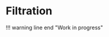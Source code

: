 # Filtration
!!! warning line end "Work in progress"
<!-- 
## Filter
Filtration

by fields

by fulltextsearch

by filter group

by personal filter group

каждый кейс для ВСЕХ типов виджетов поддерживающих фильтрацию
List | PickList | Assoc | Grouping Hierarhy

The system has the ability to filter recording by value in the field. For this, it is necessary to indicate that this field is allowed to filter in FieldMetaBuilder, and also indicate in the DTO the @SearchParameter annotation for the field that is being searched.

### Filter widget:

It is possible to display the necessary filters on a specific widget immediately after loading the view. Currently, such filters cannot be removed from the widget's filter panel.
You can add filters to different fields at the same time. After adding a filter to the widget field, a filter object is created in screen meta.

### Filter types

The system has the ability to filter for entries by value in the field. To do this, you must indicate that this field is allowed to filter in FieldMetaBuilder, and also indicate in the DTO the @SearchParameter annotation for the field that is being searched.


Different types of fields have different filtering operations for field records.

Filter available column types:

| Field | Filter type
|:---|:---|
| **input** | contains
| **text** | contains
| **checkbox** | specified
| **dictionary** | equalsOneOf
| **multivalue** | equalsOneOf
| **number** | equals
| **date** | equals
| **dateTime** | equals
| **dateTimeWithSeconds** | equals
| **pickList** | equals
| **inlinePickList** | equals
| **percent** | equals
| **money** | equals
| **multifield** | equals
| **default (other)** | equals  

Description supported Filter Operations:

| Filter type | Description
|:---|:---|
| **contains** | values containing specified
| **specified** | certain values
| **equalsOneOf** | equal to one of these
| **equals** | equal values

### Multivalue field filter specification
---

Filtering fields of type `multivalue` is implemented not like other types. This type of filter pass filter field keys
in the url parameters, when other types pass values directly. Filtered values keys are assigned from AssocListPopup widget,
where the user marked the necessary entries.

Popup widget should be added to the some view. Widget with `multivalue` field filter should have additional keys in the field meta.

Addition widget meta keys for `multivalue` field popup:  
`popupBcName: string` - name BC popup  
`assocValueKey: string` - field key which key values will be filtered  
`associateFieldKey: string` - field key to be added to the filter


Example widget field meta that has filter by multivalue field:
```json
{
  "id": 1111111,
  "name": "Widget Name",
  "title": "Title",
  "type": "Form",
  "bc": "testBcName",
  "fields": [
    ...
    {
      "label": "Field Name",
      "key": "fieldKey",
      "type": "multivalue",
      "popupBcName": "popupAssocBcName",
      "assocValueKey": "popupValueFieldKey",
      "associateFieldKey": "fieldKey"
    }
    ...
  ],
  "axisFields": [],
  "chart": [],
  "options": {}
}
```
 -->